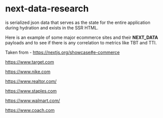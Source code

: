 # next-data-research

<script id=__NEXT_DATA__>...</script> is serialized json data that serves as the state for the entire application during hydration and exists in the SSR HTML.

Here is an example of some major ecommerce sites and their __NEXT_DATA__ payloads and to see if there is any correlation to metrics like TBT and TTI.

Taken from - https://nextjs.org/showcase#e-commerce

https://www.target.com

https://www.nike.com

https://www.realtor.com/

https://www.staples.com

https://www.walmart.com/

https://www.coach.com
